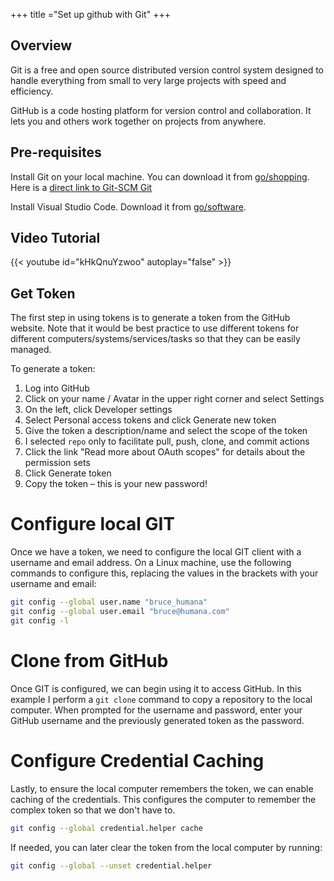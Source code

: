 +++
title ="Set up github with Git"
+++

## Overview

Git is a free and open source distributed version control system designed to handle everything from small to very large projects with speed and efficiency.

GitHub is a code hosting platform for version control and collaboration. It lets you and others work together on projects from anywhere.

## Pre-requisites

Install Git on your local machine. You can download it from [go/shopping](https://go/shopping).
Here is a [ direct link to Git-SCM Git ](https://appshop.humana.com/Shopping/RequestItem/Detail/4952?query=git)

Install Visual Studio Code. Download it from [go/software](https://go/software).

## Video Tutorial

{{< youtube id="kHkQnuYzwoo" autoplay="false" >}}

## Get Token

The first step in using tokens is to generate a token from the GitHub website. Note that it would be best practice to use different tokens for different computers/systems/services/tasks so that they can be easily managed.

To generate a token:

1. Log into GitHub
2. Click on your name / Avatar in the upper right corner and select Settings
3. On the left, click Developer settings
4. Select Personal access tokens and click Generate new token
5. Give the token a description/name and select the scope of the token
6. I selected `repo` only to facilitate pull, push, clone, and commit actions
7. Click the link "Read more about OAuth scopes" for details about the permission sets
8. Click Generate token
9. Copy the token – this is your new password!

# Configure local GIT

Once we have a token, we need to configure the local GIT client with a username and email address. On a Linux machine, use the following commands to configure this, replacing the values in the brackets with your username and email:

```bash
git config --global user.name "bruce_humana"
git config --global user.email "bruce@humana.com"
git config -l
```

# Clone from GitHub

Once GIT is configured, we can begin using it to access GitHub. In this example I perform a `git clone` command to copy a repository to the local computer. When prompted for the username and password, enter your GitHub username and the previously generated token as the password.

# Configure Credential Caching

Lastly, to ensure the local computer remembers the token, we can enable caching of the credentials. This configures the computer to remember the complex token so that we don't have to.

```bash
git config --global credential.helper cache
```

If needed, you can later clear the token from the local computer by running:

```bash
git config --global --unset credential.helper
```
